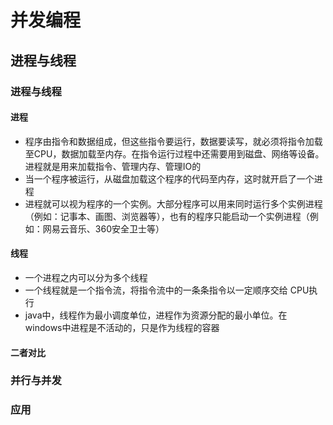 # 并发编程

## 进程与线程

### 进程与线程

#### 进程

- 程序由指令和数据组成，但这些指令要运行，数据要读写，就必须将指令加载至CPU，数据加载至内存。在指令运行过程中还需要用到磁盘、网络等设备。进程就是用来加载指令、管理内存、管理IO的
- 当一个程序被运行，从磁盘加载这个程序的代码至内存，这时就开启了一个进程
- 进程就可以视为程序的一个实例。大部分程序可以用来同时运行多个实例进程（例如：记事本、画图、浏览器等），也有的程序只能启动一个实例进程（例如：网易云音乐、360安全卫士等）

#### 线程

- 一个进程之内可以分为多个线程
- 一个线程就是一个指令流，将指令流中的一条条指令以一定顺序交给 CPU执行
- java中，线程作为最小调度单位，进程作为资源分配的最小单位。在 windows中进程是不活动的，只是作为线程的容器

#### 二者对比

### 并行与并发

### 应用

